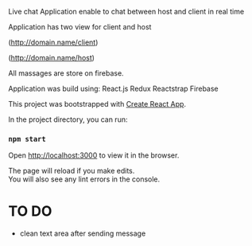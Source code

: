Live chat
Application enable to chat between host and client in real time

Application has two view for client and host

(http://domain.name/client)

(http://domain.name/host)

All massages are store on firebase.

Application was build using:
React.js
Redux
Reactstrap
Firebase

This project was bootstrapped with [Create React App](https://github.com/facebook/create-react-app).

In the project directory, you can run:

### `npm start`

Open [http://localhost:3000](http://localhost:3000) to view it in the browser.

The page will reload if you make edits.<br>
You will also see any lint errors in the console.

# TO DO

- clean text area after sending message

